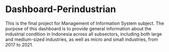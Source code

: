 # Dashboard-Perindustrian
This is the final project for Management of Information System subject. The purpose of this dashboard is to provide general information about the industrial condition in Indonesia across all subsectors, including both large and medium-sized industries, as well as micro and small industries, from 2017 to 2021.
